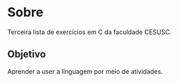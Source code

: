 # Sobre
Terceira lista de exercícios em C da faculdade CESUSC.


## Objetivo
Aprender a user a linguagem por meio de atividades.
